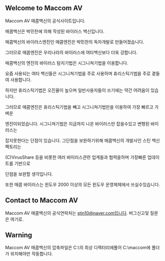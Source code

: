 ## Welcome to Maccom AV
Maccom AV 매콤백신의 공식사이트입니다.

매콤백신은 박민찬에 의해 작성된 바이러스 백신입니다.

매콤백신의 바이러스엔진인 매콤엔진은 박민찬의 독자개발로 만들어졌습니다.

그러므로 매콤엔진은 우리나라의 바이러스에 여타백신보다 더욱 강합니다.

매콤백신의 엔진의 바이러스 탐지기법은 시그니쳐기법을 이용합니다.

요즘 사용되는 여타 백신들은 시그니쳐기법을 주로 사용하며 휴리스틱기법을 주로 곁들여 사용합니다.

하지만 휴리스틱기법은 오진율이 높으며 일반사용자들이 쓰기에는 약간 어려움이 있습니다.

그러므로 매콤엔진은 휴리스틱기법을 빼고 시그니쳐기법만을 이용하여 가장 빠르고 가벼운

엔진이되었습니다. 시그니쳐기법은 지금까지 나온 바이러스만 잡을수있고 변형된 바이러스는

잡지못한다는 단점이 있습니다. 그단점을 보완하기위해 매콤백신의 개발사인 스틴 백신 팩토리는 

(C)VirusShare 등을 비롯한 여러 바이러스관련 업계들과 협력을하며 가장빠른 업데이트를 기반으로

단점을 보완할 생각입니다.

또한 매콤 바이러스는 윈도우 2000 이상의 모든 윈도우 운영체제에서 쓰실수있습니다.

## Contact to Maccom AV
Maccom AV 매콤백신의 공식연락처는 stin10@naver.com입니다. 버그신고및 질문은 여기로. 

## Warning
Maccom AV 매콤백신의 압축파일은 C:\의 최상 디렉터리에풀어 C:\maccom에 폴더가 위치해야만 작동합니다.
